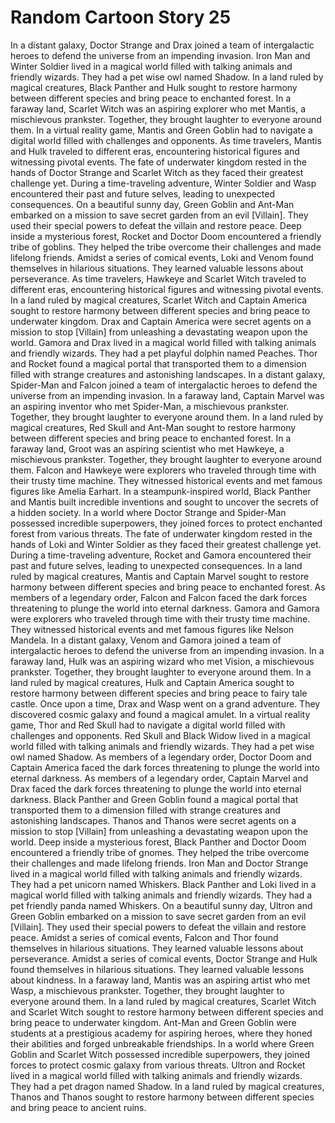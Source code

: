 # Random Cartoon Story 25

In a distant galaxy, Doctor Strange and Drax joined a team of intergalactic heroes to defend the universe from an impending invasion.
Iron Man and Winter Soldier lived in a magical world filled with talking animals and friendly wizards. They had a pet wise owl named Shadow.
In a land ruled by magical creatures, Black Panther and Hulk sought to restore harmony between different species and bring peace to enchanted forest.
In a faraway land, Scarlet Witch was an aspiring explorer who met Mantis, a mischievous prankster. Together, they brought laughter to everyone around them.
In a virtual reality game, Mantis and Green Goblin had to navigate a digital world filled with challenges and opponents.
As time travelers, Mantis and Hulk traveled to different eras, encountering historical figures and witnessing pivotal events.
The fate of underwater kingdom rested in the hands of Doctor Strange and Scarlet Witch as they faced their greatest challenge yet.
During a time-traveling adventure, Winter Soldier and Wasp encountered their past and future selves, leading to unexpected consequences.
On a beautiful sunny day, Green Goblin and Ant-Man embarked on a mission to save secret garden from an evil [Villain]. They used their special powers to defeat the villain and restore peace.
Deep inside a mysterious forest, Rocket and Doctor Doom encountered a friendly tribe of goblins. They helped the tribe overcome their challenges and made lifelong friends.
Amidst a series of comical events, Loki and Venom found themselves in hilarious situations. They learned valuable lessons about perseverance.
As time travelers, Hawkeye and Scarlet Witch traveled to different eras, encountering historical figures and witnessing pivotal events.
In a land ruled by magical creatures, Scarlet Witch and Captain America sought to restore harmony between different species and bring peace to underwater kingdom.
Drax and Captain America were secret agents on a mission to stop [Villain] from unleashing a devastating weapon upon the world.
Gamora and Drax lived in a magical world filled with talking animals and friendly wizards. They had a pet playful dolphin named Peaches.
Thor and Rocket found a magical portal that transported them to a dimension filled with strange creatures and astonishing landscapes.
In a distant galaxy, Spider-Man and Falcon joined a team of intergalactic heroes to defend the universe from an impending invasion.
In a faraway land, Captain Marvel was an aspiring inventor who met Spider-Man, a mischievous prankster. Together, they brought laughter to everyone around them.
In a land ruled by magical creatures, Red Skull and Ant-Man sought to restore harmony between different species and bring peace to enchanted forest.
In a faraway land, Groot was an aspiring scientist who met Hawkeye, a mischievous prankster. Together, they brought laughter to everyone around them.
Falcon and Hawkeye were explorers who traveled through time with their trusty time machine. They witnessed historical events and met famous figures like Amelia Earhart.
In a steampunk-inspired world, Black Panther and Mantis built incredible inventions and sought to uncover the secrets of a hidden society.
In a world where Doctor Strange and Spider-Man possessed incredible superpowers, they joined forces to protect enchanted forest from various threats.
The fate of underwater kingdom rested in the hands of Loki and Winter Soldier as they faced their greatest challenge yet.
During a time-traveling adventure, Rocket and Gamora encountered their past and future selves, leading to unexpected consequences.
In a land ruled by magical creatures, Mantis and Captain Marvel sought to restore harmony between different species and bring peace to enchanted forest.
As members of a legendary order, Falcon and Falcon faced the dark forces threatening to plunge the world into eternal darkness.
Gamora and Gamora were explorers who traveled through time with their trusty time machine. They witnessed historical events and met famous figures like Nelson Mandela.
In a distant galaxy, Venom and Gamora joined a team of intergalactic heroes to defend the universe from an impending invasion.
In a faraway land, Hulk was an aspiring wizard who met Vision, a mischievous prankster. Together, they brought laughter to everyone around them.
In a land ruled by magical creatures, Hulk and Captain America sought to restore harmony between different species and bring peace to fairy tale castle.
Once upon a time, Drax and Wasp went on a grand adventure. They discovered cosmic galaxy and found a magical amulet.
In a virtual reality game, Thor and Red Skull had to navigate a digital world filled with challenges and opponents.
Red Skull and Black Widow lived in a magical world filled with talking animals and friendly wizards. They had a pet wise owl named Shadow.
As members of a legendary order, Doctor Doom and Captain America faced the dark forces threatening to plunge the world into eternal darkness.
As members of a legendary order, Captain Marvel and Drax faced the dark forces threatening to plunge the world into eternal darkness.
Black Panther and Green Goblin found a magical portal that transported them to a dimension filled with strange creatures and astonishing landscapes.
Thanos and Thanos were secret agents on a mission to stop [Villain] from unleashing a devastating weapon upon the world.
Deep inside a mysterious forest, Black Panther and Doctor Doom encountered a friendly tribe of gnomes. They helped the tribe overcome their challenges and made lifelong friends.
Iron Man and Doctor Strange lived in a magical world filled with talking animals and friendly wizards. They had a pet unicorn named Whiskers.
Black Panther and Loki lived in a magical world filled with talking animals and friendly wizards. They had a pet friendly panda named Whiskers.
On a beautiful sunny day, Ultron and Green Goblin embarked on a mission to save secret garden from an evil [Villain]. They used their special powers to defeat the villain and restore peace.
Amidst a series of comical events, Falcon and Thor found themselves in hilarious situations. They learned valuable lessons about perseverance.
Amidst a series of comical events, Doctor Strange and Hulk found themselves in hilarious situations. They learned valuable lessons about kindness.
In a faraway land, Mantis was an aspiring artist who met Wasp, a mischievous prankster. Together, they brought laughter to everyone around them.
In a land ruled by magical creatures, Scarlet Witch and Scarlet Witch sought to restore harmony between different species and bring peace to underwater kingdom.
Ant-Man and Green Goblin were students at a prestigious academy for aspiring heroes, where they honed their abilities and forged unbreakable friendships.
In a world where Green Goblin and Scarlet Witch possessed incredible superpowers, they joined forces to protect cosmic galaxy from various threats.
Ultron and Rocket lived in a magical world filled with talking animals and friendly wizards. They had a pet dragon named Shadow.
In a land ruled by magical creatures, Thanos and Thanos sought to restore harmony between different species and bring peace to ancient ruins.